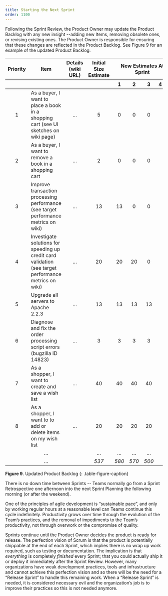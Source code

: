 ```yaml
---
title: Starting the Next Sprint
order: 1100
---
```


Following the Sprint Review, the Product Owner may update the Product Backlog with any new insight --adding new Items, removing obsolete ones, or revising existing ones. The Product Owner is responsible for ensuring that these changes are reflected in the Product Backlog. See Figure 9 for an example of the updated Product Backlog.

<table class="grid_table_with_header">
  <thead>
    <tr>
      <th style="text-align: center">Priority</th>
      <th style="text-align: center">Item</th>
      <th style="text-align: center">Details (wiki URL)</th>
      <th style="text-align: center">Initial Size Estimate</th>
      <th colspan="6" style="text-align: center">New Estimates At Sprint</th>
    </tr>
    <tr>
      <th></th><th></th><th></th><th></th>
      <th style="text-align: center">1</th>
      <th style="text-align: center">2</th>
      <th style="text-align: center">3</th>
      <th style="text-align: center">4</th>
      <th style="text-align: center">5</th>
    </tr>
  </thead>
  <tbody>
    <tr>
      <td style="text-align: center">1</td>
      <td>As a buyer, I want to place a book in a shopping cart (see UI sketches on wiki page)</td>
      <td style="text-align: center">…</td>
      <td style="text-align: center">5</td>
      <td style="text-align: center">0</td>
      <td style="text-align: center">0</td>
      <td style="text-align: center">0</td>
      <td></td><td></td>
    </tr>
    <tr>
      <td style="text-align: center">2</td>
      <td>As a buyer, I want to remove a book in a shopping cart</td>
      <td style="text-align: center">…</td>
      <td style="text-align: center">2</td>
      <td style="text-align: center">0</td>
      <td style="text-align: center">0</td>
      <td style="text-align: center">0</td>
      <td></td><td></td>
    </tr>
    <tr>
      <td style="text-align: center">3</td>
      <td>Improve transaction processing performance (see target performance metrics on wiki)</td>
      <td style="text-align: center">…</td>
      <td style="text-align: center">13</td>
      <td style="text-align: center">13</td>
      <td style="text-align: center">0</td>
      <td style="text-align: center">0</td>
      <td></td><td></td>
    </tr>
    <tr>
      <td style="text-align: center">4</td>
      <td>Investigate solutions for speeding up credit card validation (see target performance metrics on wiki)</td>
      <td style="text-align: center">…</td>
      <td style="text-align: center">20</td>
      <td style="text-align: center">20</td>
      <td style="text-align: center">20</td>
      <td style="text-align: center">0</td>
      <td></td><td></td>
    </tr>
    <tr>
      <td style="text-align: center">5</td>
      <td>Upgrade all servers to Apache 2.2.3</td>
      <td style="text-align: center">…</td>
      <td style="text-align: center">13</td>
      <td style="text-align: center">13</td>
      <td style="text-align: center">13</td>
      <td style="text-align: center">13</td>
      <td></td><td></td>
    </tr>
    <tr>
      <td style="text-align: center">6</td>
      <td>Diagnose and fix the order processing script errors (bugzilla ID 14823)</td>
      <td style="text-align: center">…</td>
      <td style="text-align: center">3</td>
      <td style="text-align: center">3</td>
      <td style="text-align: center">3</td>
      <td style="text-align: center">3</td>
      <td></td><td></td>
    </tr>
    <tr>
      <td style="text-align: center">7</td>
      <td>As a shopper, I want to create and save a wish list</td>
      <td style="text-align: center">…</td>
      <td style="text-align: center">40</td>
      <td style="text-align: center">40</td>
      <td style="text-align: center">40</td>
      <td style="text-align: center">40</td>
      <td></td><td></td>
    </tr>
    <tr>
      <td style="text-align: center">8</td>
      <td>As a shopper, I want to to add or delete items on my wish list</td>
      <td style="text-align: center">…</td>
      <td style="text-align: center">20</td>
      <td style="text-align: center">20</td>
      <td style="text-align: center">20</td>
      <td style="text-align: center">20</td>
      <td></td><td></td>
    </tr>
    <tr>
      <td></td>
      <td style="text-align: center">…</td>
      <td></td>
      <td style="text-align: center">…</td>
      <td style="text-align: center">…</td>
      <td style="text-align: center">…</td>
      <td style="text-align: center">…</td>
      <td></td><td></td>
    </tr>
    <tr>
      <td></td>
      <td style="text-align: center">…</td>
      <td></td>
      <td style="text-align: center"><em>537</em></td>
      <td style="text-align: center"><em>580</em></td>
      <td style="text-align: center"><em>570</em></td>
      <td style="text-align: center"><em>500</em></td>
      <td></td><td></td>
    </tr>
  </tbody>
</table>

**Figure 9**. Updated Product Backlog
{: .table-figure-caption}

There is no down time between Sprints -- Teams normally go from a Sprint Retrospective one afternoon into the next Sprint Planning the following morning (or after the weekend).

One of the principles of agile development is “sustainable pace”, and only by working regular hours at a reasonable level can Teams continue this cycle indefinitely.  Productivity grows over time through the evolution of the Team’s practices, and the removal of impediments to the Team’s productivity, not through overwork or the compromise of quality.

Sprints continue until the Product Owner decides the product is ready for release. The perfection vision of Scrum is that the product is potentially shippable at the end of each Sprint, which implies there is no wrap up work required, such as testing or documentation. The implication is that *everything* is completely *finished* every Sprint; that you could actually ship it or deploy it immediately after the Sprint Review. However, many organizations have weak development practices, tools and infrastructure and cannot achieve this perfection vision and so there will be the need for a “Release Sprint” to handle this remaining work. When a “Release Sprint” is needed, it is considered necessary evil and the organization’s job is to improve their practices so this is not needed anymore.
